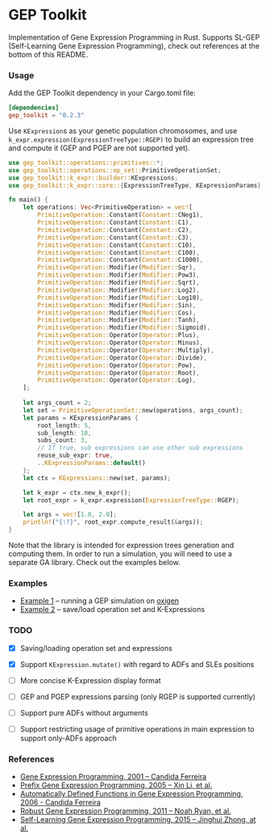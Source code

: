 # GEP Toolkit
Implementation of Gene Expression Programming in Rust. Supports SL-GEP (Self-Learning Gene Expression Programming), check out references at the bottom of this README.

### Usage

Add the GEP Toolkit dependency in your Cargo.toml file:

```toml
[dependencies]
gep_toolkit = "0.2.3"
```

Use `KExpression`s as your genetic population chromosomes, and use `k_expr.expression(ExpressionTreeType::RGEP)` to build an expression tree and compute it (GEP and PGEP are not supported yet). 

```rust
use gep_toolkit::operations::primitives::*;
use gep_toolkit::operations::op_set::PrimitiveOperationSet;
use gep_toolkit::k_expr::builder::KExpressions;
use gep_toolkit::k_expr::core::{ExpressionTreeType, KExpressionParams};

fn main() {
    let operations: Vec<PrimitiveOperation> = vec![
        PrimitiveOperation::Constant(Constant::CNeg1),
        PrimitiveOperation::Constant(Constant::C1),
        PrimitiveOperation::Constant(Constant::C2),
        PrimitiveOperation::Constant(Constant::C3),
        PrimitiveOperation::Constant(Constant::C10),
        PrimitiveOperation::Constant(Constant::C100),
        PrimitiveOperation::Constant(Constant::C1000),
        PrimitiveOperation::Modifier(Modifier::Sqr),
        PrimitiveOperation::Modifier(Modifier::Pow3),
        PrimitiveOperation::Modifier(Modifier::Sqrt),
        PrimitiveOperation::Modifier(Modifier::Log2),
        PrimitiveOperation::Modifier(Modifier::Log10),
        PrimitiveOperation::Modifier(Modifier::Sin),
        PrimitiveOperation::Modifier(Modifier::Cos),
        PrimitiveOperation::Modifier(Modifier::Tanh),
        PrimitiveOperation::Modifier(Modifier::Sigmoid),
        PrimitiveOperation::Operator(Operator::Plus),
        PrimitiveOperation::Operator(Operator::Minus),
        PrimitiveOperation::Operator(Operator::Multiply),
        PrimitiveOperation::Operator(Operator::Divide),
        PrimitiveOperation::Operator(Operator::Pow),
        PrimitiveOperation::Operator(Operator::Root),
        PrimitiveOperation::Operator(Operator::Log),
    ];
    
    let args_count = 2;
    let set = PrimitiveOperationSet::new(operations, args_count);
    let params = KExpressionParams {
        root_length: 5,
        sub_length: 10,
        subs_count: 3,
        // If true, sub expressions can use other sub expressions 
        reuse_sub_expr: true,
        ..KExpressionParams::default()
    };
    let ctx = KExpressions::new(set, params);

    let k_expr = ctx.new_k_expr();
    let root_expr = k_expr.expression(ExpressionTreeType::RGEP);

    let args = vec![1.0, 2.0];
    println!("{:?}", root_expr.compute_result(&args));
}
```

Note that the library is intended for expression trees generation and computing them. In order to run a simulation, you will need to use a separate GA library. Check out the examples below.

### Examples
* [Example 1](https://github.com/Defake/gep_toolkit/tree/master/examples/oxigen_math_expression/src/main.rs) – running a GEP simulation on [oxigen](https://github.com/Martin1887/oxigen)
* [Example 2](https://github.com/Defake/gep_toolkit/tree/master/examples/saving_loading/src/main.rs) – save/load operation set and K-Expressions

### TODO
- [x] Saving/loading operation set and expressions
- [x] Support `KExpression.mutate()` with regard to ADFs and SLEs positions
- [ ] More concise K-Expression display format
- [ ] GEP and PGEP expressions parsing (only RGEP is supported currently)
- [ ] Support pure ADFs without arguments
- [ ] Support restricting usage of primitive operations in main expression to support only-ADFs approach


### References
* [Gene Expression Programming, 2001 – Candida Ferreira](https://arxiv.org/abs/cs/0102027)
* [Prefix Gene Expression Programming, 2005 – Xin Li, et al.](https://www.cs.uic.edu/~xli1/papers/PGEP_GECCOLateBreaking05_XLi.pdf)
* [Automatically Defined Functions in Gene Expression Programming, 2006 - Candida Ferreira](https://www.semanticscholar.org/paper/Automatically-Defined-Functions-in-Gene-Expression-Ferreira/2f3ccc2ccc2992b07f7fe09948eabb54fbe6e61b)
* [Robust Gene Expression Programming, 2011 – Noah Ryan, et al.](https://www.sciencedirect.com/science/article/pii/S1877050911004972)
* [Self-Learning Gene Expression Programming, 2015 – Jinghui Zhong, at al.](https://www.researchgate.net/publication/276136922_Self-Learning_Gene_Expression_Programming)
